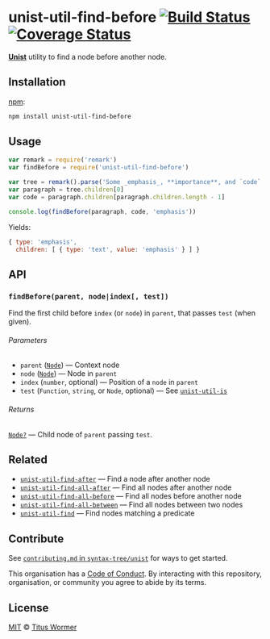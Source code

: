 # unist-util-find-before [![Build Status][travis-badge]][travis] [![Coverage Status][codecov-badge]][codecov]

[**Unist**][unist] utility to find a node before another node.

## Installation

[npm][]:

```bash
npm install unist-util-find-before
```

## Usage

```js
var remark = require('remark')
var findBefore = require('unist-util-find-before')

var tree = remark().parse('Some _emphasis_, **importance**, and `code`.')
var paragraph = tree.children[0]
var code = paragraph.children[paragraph.children.length - 1]

console.log(findBefore(paragraph, code, 'emphasis'))
```

Yields:

```js
{ type: 'emphasis',
  children: [ { type: 'text', value: 'emphasis' } ] }
```

## API

### `findBefore(parent, node|index[, test])`

Find the first child before `index` (or `node`) in `parent`, that passes `test`
(when given).

###### Parameters

*   `parent` ([`Node`][node]) — Context node
*   `node` ([`Node`][node]) — Node in `parent`
*   `index` (`number`, optional) — Position of a `node` in `parent`
*   `test` (`Function`, `string`, or `Node`, optional)
    — See [`unist-util-is`][is]

###### Returns

[`Node?`][node] — Child node of `parent` passing `test`.

## Related

*   [`unist-util-find-after`](https://github.com/syntax-tree/unist-util-find-after)
    — Find a node after another node
*   [`unist-util-find-all-after`](https://github.com/syntax-tree/unist-util-find-all-after)
    — Find all nodes after another node
*   [`unist-util-find-all-before`](https://github.com/syntax-tree/unist-util-find-all-before)
    — Find all nodes before another node
*   [`unist-util-find-all-between`](https://github.com/mrzmmr/unist-util-find-all-between)
    — Find all nodes between two nodes
*   [`unist-util-find`](https://github.com/blahah/unist-util-find)
    — Find nodes matching a predicate

## Contribute

See [`contributing.md` in `syntax-tree/unist`][contributing] for ways to get
started.

This organisation has a [Code of Conduct][coc].  By interacting with this
repository, organisation, or community you agree to abide by its terms.

## License

[MIT][license] © [Titus Wormer][author]

<!-- Definitions -->

[travis-badge]: https://img.shields.io/travis/syntax-tree/unist-util-find-before.svg

[travis]: https://travis-ci.org/syntax-tree/unist-util-find-before

[codecov-badge]: https://img.shields.io/codecov/c/github/syntax-tree/unist-util-find-before.svg

[codecov]: https://codecov.io/github/syntax-tree/unist-util-find-before

[npm]: https://docs.npmjs.com/cli/install

[license]: license

[author]: http://wooorm.com

[unist]: https://github.com/syntax-tree/unist

[node]: https://github.com/syntax-tree/unist#node

[is]: https://github.com/syntax-tree/unist-util-is

[contributing]: https://github.com/syntax-tree/unist/blob/master/contributing.md

[coc]: https://github.com/syntax-tree/unist/blob/master/code-of-conduct.md
